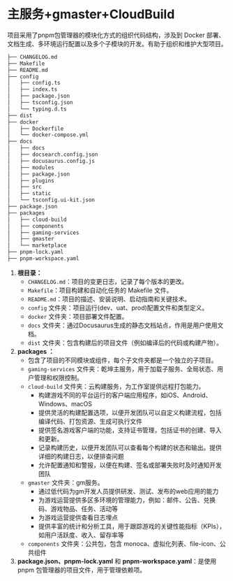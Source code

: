 # 主服务+gmaster+CloudBuild

项目采用了pnpm包管理器的模块化方式的组织代码结构，涉及到 Docker 部署、文档生成、多环境运行配置以及多个子模块的开发。有助于组织和维护大型项目。

```bash
├── CHANGELOG.md
├── Makefile
├── README.md
├── config
│   ├── config.ts
│   ├── index.ts
│   ├── package.json
│   ├── tsconfig.json
│   └── typing.d.ts
├── dist
├── docker
│   ├── Dockerfile
│   └── docker-compose.yml
├── docs
│   ├── docs
│   ├── docsearch.config.json
│   ├── docusaurus.config.js
│   ├── modules
│   ├── package.json
│   ├── plugins
│   ├── src
│   ├── static
│   └── tsconfig.ui-kit.json
├── package.json
├── packages
│   ├── cloud-build
│   ├── components
│   ├── gaming-services
│   ├── gmaster
│   └── marketplace
├── pnpm-lock.yaml
├── pnpm-workspace.yaml
```

1. **根目录：**
    - `CHANGELOG.md`：项目的变更日志，记录了每个版本的更改。
    - `Makefile`：项目构建和自动化任务的 Makefile 文件。
    - `README.md`：项目的描述、安装说明、启动指南和关键技术。
    - `config` 文件夹：项目运行(dev、uat、prod)配置文件和类型定义。
    - `docker` 文件夹：项目部署文件配置。
    - `docs` 文件夹：通过Docusaurus生成的静态文档站点，作用是用户使用文档。
    - `dist` 文件夹：包含构建后的项目文件（例如编译后的代码或构建产物）。
2. **packages ：**
    - 包含了项目的不同模块或组件，每个子文件夹都是一个独立的子项目。
    - `gaming-services` 文件夹：乾坤主服务，用于加载子服务、全局状态、用户管理和权限控制。
    - `cloud-build` 文件夹：云构建服务，为工作室提供远程打包能力。
        - 构建游戏不同的平台运行的客户端应用程序，如iOS、Android、Windows、macOS
        - 提供灵活的构建配置选项，以便开发团队可以自定义构建流程，包括编译代码、打包资源、生成可执行文件
        - 提供签名游戏客户端的功能，支持证书管理，包括证书的创建、导入和更新。
        - 记录构建历史，以便开发团队可以查看每个构建的状态和输出。提供详细的构建日志，以便排查问题
        - 允许配置通知和警报，以便在构建、签名或部署失败时及时通知开发团队
    - `gmaster` 文件夹：gm服务。
        - 通过低代码为gm开发人员提供研发、测试、发布的web应用的能力
        - 为游戏运营提供多区多环境的管理能力，例如：邮件、公告、兑换码、游戏物品、任务、活动等
        - 为游戏运营提供查看日志埋点
        - 提供丰富的统计和分析工具，用于跟踪游戏的关键性能指标（KPIs），如用户活跃度、收入、留存率等
    - `components` 文件夹：公共包，包含 monoca、虚拟化列表、file-icon、公共组件
3. **package.json、pnpm-lock.yaml** 和 **pnpm-workspace.yaml**：是使用 pnpm 包管理器的项目文件，用于管理依赖项。